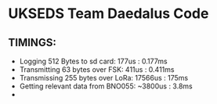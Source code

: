 # UKSEDS Team Daedalus Code

## TIMINGS:
- Logging 512 Bytes to sd card:          177us : 0.177ms
- Transmitting 63 bytes over FSK:        411us : 0.411ms
- Transmissing 255 bytes over LoRa:    17566us : 175ms
- Getting relevant data from BNO055:   ~3800us : 3.8ms
- 
